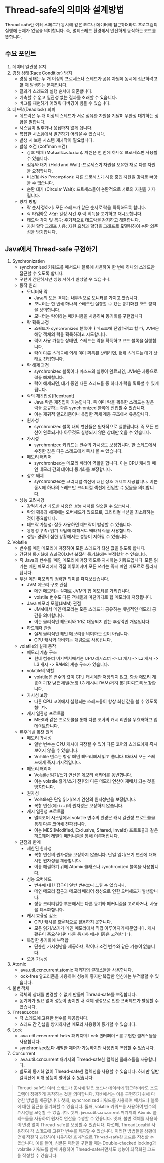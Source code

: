 # Thread-safe의 의미와 설계방법

Thread-safe란 여러 스레드가 동시에 같은 코드나 데이터에 접근하더라도 프로그램의 실행에 문제가 없음을 의미합니다. 즉, 멀티스레드 환경에서 안전하게 동작하는 코드를 뜻합니다.

## 주요 포인트
1. 데이터 일관성 유지
2. 경쟁 상태(Race Condition) 방지
   - 경쟁 상태는 두 개 이상의 프로세스나 스레드가 공유 자원에 동시에 접근하려고 할 때 발생하는 문제입니다.
   - 결과가 스레드의 실행 순서에 의존합니다.
   - 예측할 수 없고 일관성 없는 결과를 초래할 수 있습니다.
   - 버그를 재현하기 어려워 디버깅이 힘들 수 있습니다.
3. 데드락(Deadlock) 회피
   - 데드락은 두 개 이상의 스레드가 서로 점유한 자원을 기달며 무한정 대기하는 상황을 말합니다.
   - 시스템이 멈추거나 응답하지 않게 됩니다.
   - 복잡한 시스템에서 발견하기 어려울 수 있습니다.
   - 발생 시 보통 시스템 재시작이 필요합니다.
   - 발생 조건 (Coffman 조건)
     - 상호 배제 (Mutual Exclusion): 자원은 한 번에 하나의 프로세스만 사용할 수 있습니다.
     - 점유와 대기 (Hold and Wait): 프로세스가 자원을 보유한 채로 다른 자원을 요청합니다.
     - 비선점 (No Preemption): 다른 프로세스가 사용 중인 자원을 강제로 뺴앗을 수 없습니다.
     - 순환 대기 (Circular Wait): 프로세스들이 순환적으로 서로의 자원을 기다립니다.
   - 방지 방법
     - 락 순서 정하기: 모든 스레드가 같은 순서로 락을 획득하도록 합니다.
     - 락 타임아웃 사용: 일정 시간 후 락 획득을 포기하고 재시도합니다.
     - 데드락 감지 및 복구: 주기적으로 데드락을 감지하고 해결합니다.
     - 자원 할당 그래프 사용: 자원 요청과 할당을 그래프로 모델링하여 순환 의존성을 방지합니다.

## Java에서 Thread-safe 구현하기
1. Synchronization
   - synchronized 키워드를 메서드나 블록에 사용하여 한 번에 하나의 스레드만 접근할 수 있도록 합니다.
   - 구현이 간단하지만 성능 저하가 발생할 수 있습니다.
   - 동작 원리
     - 모니터와 락
       - Java의 모든 객체는 내부적으로 모니터를 가지고 있습니다.
       - 모니터는 한 번에 하나의 스레드만 실행할 수 있는 동기화된 코드 영역을 정의합니다.
       - 모니터는 락이라는 메커니즘을 사용하여 동기화를 구현합니다.
     - 락 획득 과정
       - 스레드가 synchronized 블록이나 메소드에 진입하려고 할 때, JVM은 해당 객체의 락을 획득하려고 시도합니다.
       - 락이 사용 가능한 상태면, 스레드는 락을 획득하고 코드 블록을 실행합니다.
       - 락이 다른 스레드에 의해 이미 획득된 상태라면, 현재 스레드는 대기 상태로 진입합니다.
     - 락 해제 과정
       - synchronized 블록이나 메소드의 실행이 완료되면, JVM은 자동으로 락을 해제합니다.
       - 락이 해제되면, 대기 중인 다른 스레드들 중 하나가 락을 획득할 수 있게 됩니다.
     - 락의 재진입성(Reentrant)
       - Java 락은 재진입이 가능합니다. 즉 이미 락을 획득한 스레드는 같은 락을 요규하는 다른 synchronized 블록에 진입할 수 있습니다.
       - 이는 재귀적 알고리즘이나 복잡한 객체 계층 구조에서 유용합니다.
     - 원자성
       - synchronized 블록 내의 연산들은 원자적으로 실행됩니다. 즉 모든 연산이 완료되거나 아무것도 실행되지 않은 상태만 있을 수 있습니다.
     - 가시성
       - synchronized 키워드는 변수의 가시성도 보장합니다. 한 스레드에서 수정한 값은 다른 스레드에서 즉시 볼 수 있습니다.
     - 메모리 배리어
       - synchronized는 메모리 배리어 역할을 합니다. 이는 CPU 캐시와 메인 메모리 간의 데이터 동기화를 보장합니다.
     - 상호 배제
       - synchronized는 크리티컬 섹션에 대한 상호 배제르 제공합니다. 이는 동시에 하나의 스레드만 크리티컬 섹션에 진입할 수 있음을 의미합니다.
   - 성능 고려사항
     - 강력하지만 과도한 사용은 성능 저하를 일으킬 수 있습니다.
     - 락의 획득과 해제에는 오버헤드가 있으므로, 크리티컬 섹션을 최소화하는 것이 중요합니다.
     - 데드락 가능성: 잘못 사용하면 데드락이 발생할 수 있습니다.
     - 융통성 부족: 읽기 작업에 대해서도 배타적 락을 사용합니다.
     - 성능: 경쟁이 심한 상황에서는 성능이 저하될 수 있습니다.
2. Volatile
   - 변수를 메인 메모리에 저장하여 모든 스레드가 최신 값을 읽도록 합니다.
   - 간단한 동기화에 효과적이지만 복잡한 동기화에는 부적합할 수 있습니다.
   - 즉 Java의 변수를 '메인 메모리에 저장'하도록 지시하는 키워드입니다. 모든 읽기는 메인 메모리에서 직접 이루어지며 모든 쓰기는 즉시 메인 메모르로 플러시됩니다.
   - 우선 메인 메모리의 정확한 의미를 따져보겠습니다.
     - JVM 메모리 구조 관점
       - 메인 메모리는 실제로 JVM의 힙 메모리를 가리킵니다.
       - volatile 변수도 다른 객체들과 마찬가지로 힙 메모리에 저장됩니다.
     - Java 메모리 모델(JMM) 관점
       - JMM에서 메인 메모리는 모든 스레드가 공유하는 개념적인 메모리 공간을 의미합니다.
       - 이는 물리적인 메모리와 1:1로 대응되지 않는 추상적인 개념입니다.
     - 하드웨어 관점
       - 실제 물리적인 메인 메모리를 의미하는 것이 아닙니다.
       - CPU 캐시와 대비되는 개념으로 사용됩니다.
   - volatile의 실제 동작
     - 메모리 계층 구조
       - 현대 컴퓨터 아키텍처에서는 CPU 레지스터 -> L1 캐시 -> L2 캐시 -> L3 캐시 -> RAM의 계층 구조가 있습니다.
     - volatile의 역할
       - volatile은 변수의 값이 CPU 캐시에만 저장되지 않고, 항상 메모리 계층의 가장 낮은 레벨(보통 L3 캐시나 RAM)까지 동기화되도록 보장합니다.
     - 가시성 보장
       - 다른 CPU 코어에서 실행되는 스레드들이 항상 최신 값을 볼 수 있도록 합니다.
     - 캐시 일관성 프로토콜
       - MESI와 같은 프로토콜을 통해 다른 코어의 캐시 라인을 무효화하고 업데이트합니다.
   - 로우레벨 동장 원리
     - 메모리 가시성
       - 일반 변수는 CPU 캐시에 저장될 수 있어 다른 코어의 스레드에게 즉시 보이지 않을 수 있습니다.
       - Volatile 변수는 항상 메인 메모리에서 읽고 씁니다. 따라서 모든 스레드에게 즉시 가시적입니다.
     - 메모리 배리어
       - Volatile 읽기/쓰기 연산은 메모리 배리어를 동반합니다.
       - 이는 volatile 읽기/쓰기 전후의 다른 메모리 연산이 재배치 되는 것을 방지합니다.
     - 원자성
       - Volatile은 단일 읽기/쓰기 연산의 원자성만을 보장합니다.
       - 복합 연산(예: i++)의 원자성은 보장하지 않습니다.
     - 캐시 일관성 프로토콜
       - 멀티코어 시스템에서 volatile 변수의 변경은 캐시 일관성 프로토콜을 통해 다른 코어에 전파됩니다.
       - 이는 MESI(Modified, Exclusive, Shared, Invalid) 프로토콜과 같은 하드웨어 레벨의 메커니즘을 통해 이루어집니다.
   - 단점과 한계
     - 제한된 원자성
       - 복합 연산의 원자성을 보장하지 않습니다. 단일 읽기/쓰기 연산에 대해서만 원자성을 제공합니다.
       - 이를 해결하기 위해 Atomic 클래스나 synchronized 블록을 사용합니다.
     - 성능 오버헤드
       - 변수에 대한 접근이 일반 변수보다 느릴 수 있습니다.
       - 메인 메모리 접근과 메모리 배리어 생성으로 인한 오버헤드가 발생합니다.
       - 성능 크리티컬한 부분에서는 다른 동기화 메커니즘을 고려하거나, 사용을 최소화합니다.
     - 캐시 효율성 감소
       - CPU 캐시를 효율적으로 활용하지 못합니다.
       - 모든 읽기/쓰기가 메인 메모리에서 직접 이루어지기 때문입니다. 캐시 활용이 중요하다면 다른 동기화 메커니즘을 고려합니다.
     - 복잡한 동기화에 부적합
       - 단순한 가시성만을 제공하며, 락이나 조건 변수와 같은 기능이 없습니다.
     - 오용 가능성
3. Atomic
   - java.util.concurrent.atomic 패키지의 클래스들을 사용합니다.
   - lock-free 알고리즘을 사용하여 성능이 좋지만 복잡한 연산에는 부적합할 수 있습니다.
4. 불변 객체
   - 객체의 상태를 변경할 수 없게 만들어 Thread-safe를 보장합니다.
   - 동기화가 필요 없어 성능이 좋지만 새 객체 생성으로 인한 오버헤드가 발생할 수 있습니다.
5. ThreadLocal
   - 각 스레드에 고유한 변수를 제공합니다.
   - 스레드 간 간섭을 방지하지만 메모리 사용량이 증가할 수 있습니다.
6. Lock
   - java.util.concurrent.locks 패키지의 Lock 인터페이스를 구현한 클래스들을 사용합니다.
   - synchronized보다 세밀한 제어가 가능하지만 사용법이 복잡할 수 있습니다.
7. Concurrent
   - java.util.concurrent 패키지의 Thread-safe한 컬렉션 클래스들을 사용합니다.
   - 별도의 동기화 없이 Thread-safe한 컬렉션을 사용할 수 있습니다. 하지만 일반 컬렉션에 비해 성능이 떨어질 수 있습니다.

> Thread-safe란 여러 스레드가 동시에 같은 코드나 데이터에 접근하더라도 프로그램이 정확하게 동작하는 것을 의미합니다. 자바에서는 이를 구현하기 위해 다양한 방법을 제공합니다.
> 첫째, synchronized 키워드를 사용하여 메서드나 블록에 대한 접근을 동기화할 수 있습니다.
> 둘째, volatile 키워드를 사용하여 변수의 가시성을 보장할 수 있습니다.
> 셋째, java.util.concurrent 패키지의 Atomic 클래스들을 사용하여 원자적 연산을 수행할 수 있습니다.
> 넷째, 불변 객체를 사용하여 변경 없이 Thread-safe를 보장할 수 있습니다.
> 다섯째, ThreadLocal을 사용하여 각 스레드에 고유한 변수를 제공할 수 있습니다.
> 이러한 방법들을 상황에 맞게 적절히 조합하여 사용하면 효과적으로 Thread-safe한 코드를 작성할 수 있습니다. 예를 들어, 싱글톤 패턴을 구현할 때는 Double-checked locking과 volatile 키워드를 함께 사용하여
>  Thread-safe하면서도 성능이 최적화된 코드를 작성할 수 있습니다.